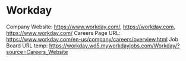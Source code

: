 # Workday

Company Website: https://www.workday.com/, https://workday.com, https://www.workday.com/
Careers Page URL: https://www.workday.com/en-us/company/careers/overview.html
Job Board URL temp: https://workday.wd5.myworkdayjobs.com/Workday/?source=Careers_Website